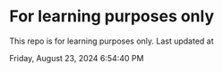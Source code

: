 # For learning purposes only
This repo is for learning purposes only.
Last updated at

Friday, August 23, 2024 6:54:40 PM

